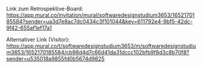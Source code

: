 Link zum Retrospektive-Board: https://app.mural.co/invitation/mural/softwaredesignstudium3653/1652170185584?sender=ua3d7e8ac7dc0434c3f101044&key=611792e4-9bf5-42dc-9f42-655af1ef17a1

Alternativer Link (Visitor): https://app.mural.co/t/softwaredesignstudium3653/m/softwaredesignstudium3653/1652170185584/cb98d4d7c66d41da31dccc102bfb9f8d3c8b70f8?sender=u535018a9855fd0b5674d9825

